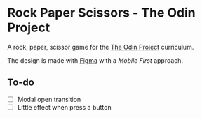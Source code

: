 # Rock Paper Scissors - The Odin Project

A rock, paper, scissor game for the [The Odin Project](https://www.theodinproject.com/) curriculum.

The design is made with [Figma](https://figma.com/) with a *Mobile First* approach.

## To-do

- [ ] Modal open transition
- [ ] Little effect when press a button